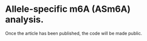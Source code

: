 # Allele-specific m6A (ASm6A) analysis.

Once the article has been published, the code will be made public.
